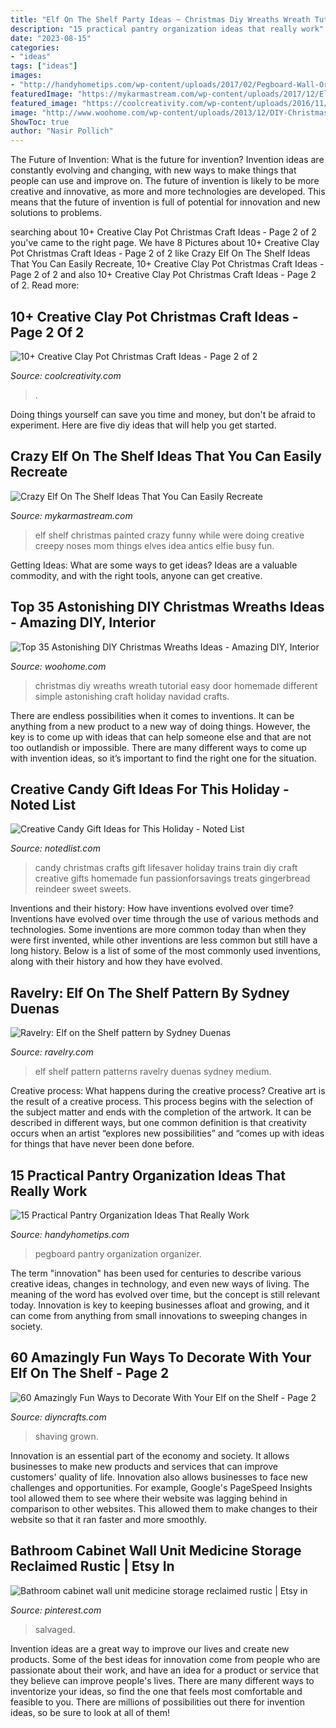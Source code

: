 ```yaml
---
title: "Elf On The Shelf Party Ideas ~ Christmas Diy Wreaths Wreath Tutorial Easy Door Homemade Different Simple Astonishing Craft Holiday Navidad Crafts"
description: "15 practical pantry organization ideas that really work"
date: "2023-08-15"
categories:
- "ideas"
tags: ["ideas"]
images:
- "http://handyhometips.com/wp-content/uploads/2017/02/Pegboard-Wall-Organizer.jpg"
featuredImage: "https://mykarmastream.com/wp-content/uploads/2017/12/Elf-on-the-Shelf-Ideas-2-.jpg"
featured_image: "https://coolcreativity.com/wp-content/uploads/2016/11/Santa-Chimmey-Place-Setting-.jpg"
image: "http://www.woohome.com/wp-content/uploads/2013/12/DIY-Christmas-Wreath-9.jpg"
ShowToc: true
author: "Nasir Pollich"
---
```



The Future of Invention: What is the future for invention?
Invention ideas are constantly evolving and changing, with new ways to make things that people can use and improve on. The future of invention is likely to be more creative and innovative, as more and more technologies are developed. This means that the future of invention is full of potential for innovation and new solutions to problems.

	

		
searching about 10+ Creative Clay Pot Christmas Craft Ideas - Page 2 of 2 you've came to the right page. We have 8 Pictures about 10+ Creative Clay Pot Christmas Craft Ideas - Page 2 of 2 like Crazy Elf On The Shelf Ideas That You Can Easily Recreate, 10+ Creative Clay Pot Christmas Craft Ideas - Page 2 of 2 and also 10+ Creative Clay Pot Christmas Craft Ideas - Page 2 of 2. Read more:
		
    
## 10+ Creative Clay Pot Christmas Craft Ideas - Page 2 Of 2

<img loading=lazy src="https://coolcreativity.com/wp-content/uploads/2016/11/Santa-Chimmey-Place-Setting-.jpg" onerror="this.onerror=null;this.src='https://tse2.mm.bing.net/th?id=OIP.6TWEg1brUcOWc3RpRh8d7QHaLb&amp;pid=15.1';" alt="10+ Creative Clay Pot Christmas Craft Ideas - Page 2 of 2">

_Source: coolcreativity.com_

>. 

	

Doing things yourself can save you time and money, but don't be afraid to experiment. Here are five diy ideas that will help you get started.

    
## Crazy Elf On The Shelf Ideas That You Can Easily Recreate

<img loading=lazy src="https://mykarmastream.com/wp-content/uploads/2017/12/Elf-on-the-Shelf-Ideas-2-.jpg" onerror="this.onerror=null;this.src='https://tse4.mm.bing.net/th?id=OIP.Ofcy-gPneG2wQpOZgAJz-QHaKX&amp;pid=15.1';" alt="Crazy Elf On The Shelf Ideas That You Can Easily Recreate">

_Source: mykarmastream.com_

>elf shelf christmas painted crazy funny while were doing creative creepy noses mom things elves idea antics elfie busy fun. 

	

Getting Ideas: What are some ways to get ideas?
Ideas are a valuable commodity, and with the right tools, anyone can get creative.

    
## Top 35 Astonishing DIY Christmas Wreaths Ideas - Amazing DIY, Interior

<img loading=lazy src="http://www.woohome.com/wp-content/uploads/2013/12/DIY-Christmas-Wreath-9.jpg" onerror="this.onerror=null;this.src='https://tse4.mm.bing.net/th?id=OIP.CxBinL-jma3b_iOZIjXxdgHaJb&amp;pid=15.1';" alt="Top 35 Astonishing DIY Christmas Wreaths Ideas - Amazing DIY, Interior">

_Source: woohome.com_

>christmas diy wreaths wreath tutorial easy door homemade different simple astonishing craft holiday navidad crafts. 

	

There are endless possibilities when it comes to inventions. It can be anything from a new product to a new way of doing things. However, the key is to come up with ideas that can help someone else and that are not too outlandish or impossible. There are many different ways to come up with invention ideas, so it’s important to find the right one for the situation.

    
## Creative Candy Gift Ideas For This Holiday - Noted List

<img loading=lazy src="http://notedlist.com/wp-content/uploads/2015/11/creative-candy-gift-ideas/10-creative-candy-gift-ideas.jpg" onerror="this.onerror=null;this.src='https://tse4.mm.bing.net/th?id=OIP.7311rinjsSaJpsRW2k2UhQHaLH&amp;pid=15.1';" alt="Creative Candy Gift Ideas for This Holiday - Noted List">

_Source: notedlist.com_

>candy christmas crafts gift lifesaver holiday trains train diy craft creative gifts homemade fun passionforsavings treats gingerbread reindeer sweet sweets. 

	

Inventions and their history: How have inventions evolved over time?
Inventions have evolved over time through the use of various methods and technologies. Some inventions are more common today than when they were first invented, while other inventions are less common but still have a long history. Below is a list of some of the most commonly used inventions, along with their history and how they have evolved.

    
## Ravelry: Elf On The Shelf Pattern By Sydney Duenas

<img loading=lazy src="https://images4-e.ravelrycache.com/uploads/LoobysLoops/341356696/20151206_131541_medium.jpg" onerror="this.onerror=null;this.src='https://tse1.mm.bing.net/th?id=OIP.-uDQaUplIidhYqTYYu_oOQHaNL&amp;pid=15.1';" alt="Ravelry: Elf on the Shelf pattern by Sydney Duenas">

_Source: ravelry.com_

>elf shelf pattern patterns ravelry duenas sydney medium. 

	

Creative process: What happens during the creative process?
Creative art is the result of a creative process. This process begins with the selection of the subject matter and ends with the completion of the artwork. It can be described in different ways, but one common definition is that creativity occurs when an artist “explores new possibilities” and “comes up with ideas for things that have never been done before.

    
## 15 Practical Pantry Organization Ideas That Really Work

<img loading=lazy src="http://handyhometips.com/wp-content/uploads/2017/02/Pegboard-Wall-Organizer.jpg" onerror="this.onerror=null;this.src='https://tse4.mm.bing.net/th?id=OIP.Z5TmjZo3flHAXppN0hLHDAHaLH&amp;pid=15.1';" alt="15 Practical Pantry Organization Ideas That Really Work">

_Source: handyhometips.com_

>pegboard pantry organization organizer. 

	

The term "innovation" has been used for centuries to describe various creative ideas, changes in technology, and even new ways of living. The meaning of the word has evolved over time, but the concept is still relevant today. Innovation is key to keeping businesses afloat and growing, and it can come from anything from small innovations to sweeping changes in society.

    
## 60 Amazingly Fun Ways To Decorate With Your Elf On The Shelf - Page 2

<img loading=lazy src="https://www.diyncrafts.com/wp-content/uploads/2015/10/31-shaving-elf.jpg" onerror="this.onerror=null;this.src='https://tse4.mm.bing.net/th?id=OIP.Jidsf-BYM1pvD0qspH0RSgHaLJ&amp;pid=15.1';" alt="60 Amazingly Fun Ways to Decorate With Your Elf on the Shelf - Page 2">

_Source: diyncrafts.com_

>shaving grown. 

	

Innovation is an essential part of the economy and society. It allows businesses to make new products and services that can improve customers' quality of life. Innovation also allows businesses to face new challenges and opportunities. For example, Google's PageSpeed Insights tool allowed them to see where their website was lagging behind in comparison to other websites. This allowed them to make changes to their website so that it ran faster and more smoothly.

    
## Bathroom Cabinet Wall Unit Medicine Storage Reclaimed Rustic | Etsy In

<img loading=lazy src="https://i.pinimg.com/736x/8b/40/90/8b4090964d22f72a6b4b763c55ff0cb0.jpg" onerror="this.onerror=null;this.src='https://tse1.mm.bing.net/th?id=OIP.FOUTHTK7XnkhZePPhunmJAHaI_&amp;pid=15.1';" alt="Bathroom cabinet wall unit medicine storage reclaimed rustic | Etsy in">

_Source: pinterest.com_

>salvaged. 

	

Invention ideas are a great way to improve our lives and create new products. Some of the best ideas for innovation come from people who are passionate about their work, and have an idea for a product or service that they believe can improve people's lives. There are many different ways to inventorize your ideas, so find the one that feels most comfortable and feasible to you. There are millions of possibilities out there for invention ideas, so be sure to look at all of them!

